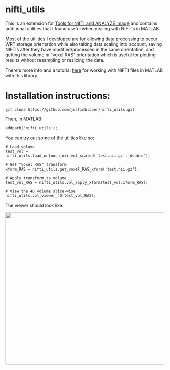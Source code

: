 # nifti_utils
This is an extension for [Tools for NIfTI and ANALYZE image](https://www.mathworks.com/matlabcentral/fileexchange/8797-tools-for-nifti-and-analyze-image) and contains additional utilities that I found useful when dealing with NIFTIs in MATLAB. 

Most of the utilities I developed are for allowing data processing to occur WRT storage orientation while also taking data scaling into account, saving NIFTIs after they have modified/processed in the same orientation, and getting the volume in "voxel RAS" orientation which is useful for plotting results without resampling or reslicing the data. 

There's more info and a tutorial [here](http://justinblaber.org/nifti-files-in-matlab/) for working with NIFTI files in MATLAB with this library.

# Installation instructions:
```
git clone https://github.com/justinblaber/nifti_utils.git
```
Then, in MATLAB:
```
addpath('nifti_utils');
```
You can try out some of the utilties like so:
```
# Load volume
test_vol = nifti_utils.load_untouch_nii_vol_scaled('test.nii.gz','double');

# Get "voxel RAS" transform
xform_RAS = nifti_utils.get_voxel_RAS_xform('test.nii.gz');

# Apply transform to volume
test_vol_RAS = nifti_utils.vol_apply_xform(test_vol,xform_RAS);

# View the 4D volume slice-wise
nifti_utils.vol_viewer_4D(test_vol_RAS);
```
The viewer should look like:
<p align="center">
  <img width="558" height="481"  src="https://i.imgur.com/qyLYnPl.png">
</p>

